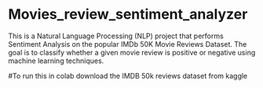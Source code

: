 # Movies_review_sentiment_analyzer
This is a Natural Language Processing (NLP) project that performs Sentiment Analysis on the popular IMDb 50K Movie Reviews Dataset. The goal is to classify whether a given movie review is positive or negative using machine learning techniques.


#To run this in colab 
download the IMDB 50k reviews dataset from kaggle
